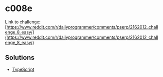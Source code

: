 # c008e

Link to challenge: [https://www.reddit.com/r/dailyprogrammer/comments/pserp/2162012_challenge_8_easy/](https://www.reddit.com/r/dailyprogrammer/comments/pserp/2162012_challenge_8_easy/)

## Solutions

* [TypeScript](https://github.com/jimmynguyen/daily-programmer/blob/master/challenges/easy/c008e/typescript/)